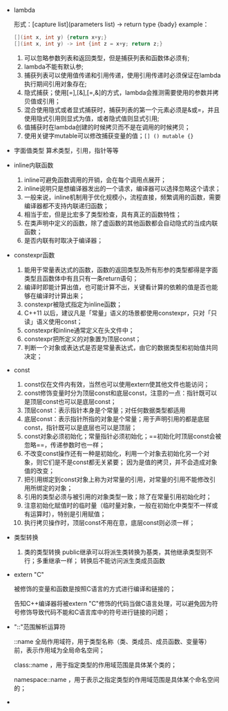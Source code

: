 * lambda

  形式：\[capture list](parameters list) -> return type {bady}
  example：

  ```c++
  [](int x, int y) {return x+y;}
  [](int x, int y) -> int {int z = x+y; return z;}
  ```

  1. 可以忽略参数列表和返回类型，但是捕获列表和函数体必须有;
  2. lambda不能有默认参;
  3. 捕获列表可以使用值传递和引用传递，使用引用传递时必须保证在lambda执行期间引用对象存在;
  4. 隐式捕获；使用[=],[&],[=,&]的方式，lambda会推测需要使用的参数并拷贝值或引用；
  5. 混合使用隐式或者显式捕获时，捕获列表的第一个元素必须是&或=，并且使用隐式引用则显式为值，或者隐式值则显式引用;
  6. 值捕获时在lambda创建的时候拷贝而不是在调用的时候拷贝；
  7. 使用关键字mutable可以修改捕获变量的值；`[] () mutable {}`

* 字面值类型
  算术类型，引用，指针等等
  
* inline内联函数
  1. inline可避免函数调用的开销，会在每个调用点展开；
  2. inline说明只是想编译器发出的一个请求，编译器可以选择忽略这个请求；
  3. 一般来说，inline机制用于优化规模小，流程直接，频繁调用的函数，需要编译器都不支持内联递归函数；
  4. 相当于宏，但是比宏多了类型检查，具有真正的函数特性；
  5. 在类声明中定义的函数，除了虚函数的其他函数都会自动隐式的当成内联函数；
  6. 是否内联有时取决于编译器；
  
* constexpr函数
  1. 能用于常量表达式的函数，函数的返回类型及所有形参的类型都得是字面类型且函数体中有且只有一条return语句；
  2. 编译时即能计算出值，也可能计算不出，关键看计算的依赖的值是否也能够在编译时计算出来；
  3. constexpr被隐式指定为inline函数；
  4. C++11 以后，建议凡是「常量」语义的场景都使用constexpr，只对「只读」语义使用const；
  5. constexpr和inline通常定义在头文件中；
  6. constexpr把所定义的对象置为顶层const；
  7. 判断一个对象或表达式是否是常量表达式，由它的数据类型和初始值共同决定；
  
* const

  1. const仅在文件内有效，当然也可以使用extern使其他文件也能访问；
  2. const修饰变量时分为顶层const和底层const，注意的一点：指针既可以是顶层const也可以是底层const；
  3. 顶层const：表示指针本身是个常量；对任何数据类型都适用
  4. 底层const：表示指针所指的对象是个常量；用于声明引用的都是底层const，指针既可以是底层也可以是顶层；
  5. const对象必须初始化；常量指针必须初始化；==初始化时顶层const会被忽略==，传递参数时也一样；
  6. 不改变const操作还有一种是初始化，利用一个对象去初始化另一个对象，则它们是不是const都无关紧要；
     因为是值的拷贝，并不会造成对象值的改变；
  7. 把引用绑定到const对象上称为对常量的引用，对常量的引用不能修改引用所绑定的对象；
  8. 引用的类型必须与被引用的对象类型一致；除了在常量引用初始化时；
  9. 注意初始化赋值时的临时量（临时量对象，一般在初始化中类型不一样或有运算时），特别是引用赋值；
  10. 执行拷贝操作时，顶层const不用在意，底层const则必须一样；

* 类型转换

  1. 类的类型转换
     public继承可以将派生类转换为基类，其他继承类型则不行；多重继承一样；
     转换后不能访问派生类成员函数

* extern "C"

  被修饰的变量和函数是按照C语言的方式进行编译和链接的；

  告知C++编译器将被extern "C"修饰的代码当做C语言处理，可以避免因为符号修饰导致代码不能和C语言库中的符号进行链接的问题；

* "::"范围解析运算符

  ::name 全局作用域符，用于类型名称（类、类成员、成员函数、变量等）前，表示作用域为全局命名空间；

  class::name ，用于指定类型的作用域范围是具体某个类的；

  namespace::name ，用于表示之指定类型的作用域范围是具体某个命名空间的；

* 